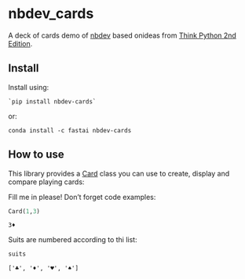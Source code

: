 nbdev_cards
================

<!-- WARNING: THIS FILE WAS AUTOGENERATED! DO NOT EDIT! -->

A deck of cards demo of [nbdev](https://nbdev.fast.ai) based onideas
from [Think Python 2nd
Edition](https://greenteapress.com/wp/think-python-2e/).

## Install

Install using:

    `pip install nbdev-cards`

or:

    conda install -c fastai nbdev-cards

## How to use

This library provides a
[Card](https://richinex.github.io/nbdev-cards/nbdev_cards.cards.html#card)
class you can use to create, display and compare playing cards:

Fill me in please! Don’t forget code examples:

``` python
Card(1,3)
```

    3♦

Suits are numbered according to thi list:

``` python
suits
```

    ['♣', '♦', '♥', '♠']
